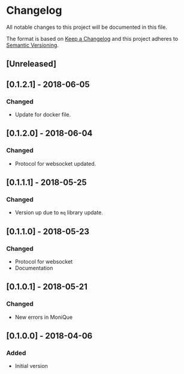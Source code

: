 # Changelog
All notable changes to this project will be documented in this file.

The format is based on [Keep a Changelog](http://keepachangelog.com/en/1.0.0/)
and this project adheres to [Semantic Versioning](http://semver.org/spec/v2.0.0.html).

## [Unreleased]

## [0.1.2.1] - 2018-06-05
### Changed
- Update for docker file.

## [0.1.2.0] - 2018-06-04
### Changed
- Protocol for websocket updated.

## [0.1.1.1] - 2018-05-25
### Changed
- Version up due to `mq` library update.

## [0.1.1.0] - 2018-05-23
### Changed
- Protocol for websocket
- Documentation

## [0.1.0.1] - 2018-05-21
### Changed
- New errors in MoniQue

## [0.1.0.0] - 2018-04-06
### Added
- Initial version
